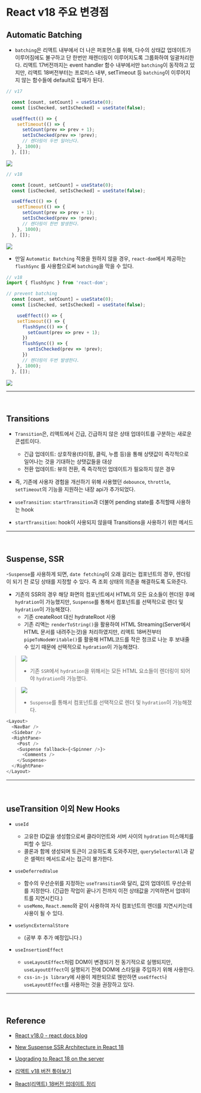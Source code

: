 # React v18 주요 변경점

## Automatic Batching

- `batching`은 리액트 내부에서 더 나은 퍼포먼스를 위해, 다수의 상태값 업데이트가 이루어짐에도 불구하고 단 한번만 재렌더링이 이루어지도록 그룹화하여 일괄처리한다. 리액트 17버전까지는  event handler 함수 내부에서만 `batching`이 동작하고 있지만, 리액트 18버전부터는 프로미스 내부, setTimeout 등 `batching`이 이루어지지 않는 함수들에 default로 탑재가 된다.

``` javascript
// v17

  const [count, setCount] = useState(0);
  const [isChecked, setIsChecked] = useState(false);

  useEffect(() => {
    setTimeout(() => {
      setCount(prev => prev + 1);
      setIsChecked(prev => !prev);
      // 렌더링이 두번 일어난다.
    }, 1000);
  }, []);

```

![](https://velog.velcdn.com/images/dydalsdl1414/post/e676067e-347e-4579-8db5-05f3555ca276/image.png)

``` javascript
// v18

  const [count, setCount] = useState(0);
  const [isChecked, setIsChecked] = useState(false);

  useEffect(() => {
    setTimeout(() => {
      setCount(prev => prev + 1);
      setIsChecked(prev => !prev);
      // 렌더링이 한번 발생한다.
    }, 1000);
  }, []);

```

![](https://velog.velcdn.com/images/dydalsdl1414/post/f2643b64-7ca7-4035-aae9-3741037f00ef/image.png)

- 만일 `Automatic Batching` 적용을 원하지 않을 경우, `react-dom`에서 제공하는 `flushSync`
를 사용함으로써 `batching`을 막을 수 있다.

``` javascript
// v18
import { flushSync } from 'react-dom';

// prevent batching
  const [count, setCount] = useState(0);
  const [isChecked, setIsChecked] = useState(false);

    useEffect(() => {
    setTimeout(() => {
      flushSync(() => {
        setCount(prev => prev + 1);
      })
      flushSync(() => {
        setIsChecked(prev => !prev);
      })
      // 렌더링이 두번 발생한다.
    }, 1000);
  }, []);
```

![](https://velog.velcdn.com/images/dydalsdl1414/post/5cd8ffab-b04a-4909-bd32-3f8dd2b6af0c/image.png)

---
<br/>

## Transitions

- `Transition`은, 리액트에서 긴급, 긴급하지 않은 상태 업데이트를 구분하는 새로운 콘셉트이다.
  - 긴급 업데이트: 상호작용(타이핑, 클릭, 누름 등)을 통해 상탯값이 즉각적으로 일어나는 것을 기대하는 상탯값들을 대상
  - 전환 업데이트: 뷰의 전환, 즉 즉각적인 업데이트가 필요하지 않은 경우

- 즉, 기존에 사용자 경험을 개선하기 위해 사용했던 `debounce`, `throttle`, `setTimeout`의 기능을 지원하는 내장 api가 추가되었다.

- `useTransition`: `startTransition`과 더불어 pending state를 추적할때 사용하는 hook

- `startTransition`: hook이 사용되지 않을때 Transitions을 사용하기 위한 메서드

---
<br/>

## Suspense, SSR

-`Suspense`를 사용하게 되면, `date fetching`이 오래 걸리는 컴포넌트의 경우, 렌더링이 되기 전 로딩 상태를 지정할 수 있다. 즉 조회 상태의 의존을 해결하도록 도와준다.

- 기존의 SSR의 경우 해당 화면의 컴포넌트에서 HTML의 모든 요소들이 렌더된 후에 `hydration`이 가능했지만,  `Suspense`를 통해서 컴포넌트를 선택적으로 렌더 및 `hydration`이 가능해졌다.
  - 기존 createRoot 대신 hydrateRoot 사용
  - 기존 리액는 `renderToString()`을 활용하여 HTML Streaming(Server에서 HTML 문서를 내려주는것)을 처리하였지만, 리액트 18버전부터 `pipeToNodeWritable()`를 활용해 HTML코드를 작은 청크로 나눈 후 보내줄 수 있기 때문에 선택적으로 `hydration`이 가능해졌다.

>![](https://camo.githubusercontent.com/e44ee4be56e56e74da3b9f7f5519ca6197b24e9c34488df933140950f1b31c38/68747470733a2f2f717569702e636f6d2f626c6f622f5963474141416b314234322f534f76496e4f2d73625973566d5166334159372d52413f613d675a6461346957316f5061434668644e36414f48695a396255644e78715373547a7a42326c32686b744a3061)
>
> - 기존 `SSR`에서 `hydration`을 위해서는 모든 HTML 요소들이 렌더링이 되어야 `hydration`아 가능했다.

> ![](https://camo.githubusercontent.com/484be91b06f3f998b3bda9ba3efbdb514394ab70484a8db2cf5774e32f85a2b8/68747470733a2f2f717569702e636f6d2f626c6f622f5963474141416b314234322f704e6550316c4253546261616162726c4c71707178413f613d716d636f563745617955486e6e69433643586771456961564a52637145416f56726b39666e4e564646766361)
>
> - `Suspense`를 통해서 컴포넌트를 선택적으로 렌더 및 `hydration`이 가능해졌다.

``` javascript
<Layout>
  <NavBar />
  <Sidebar />
  <RightPane>
    <Post />
    <Suspense fallback={<Spinner />}>
      <Comments />
    </Suspense>
  </RightPane>
</Layout>
```

---
<br/>

## useTransition 이외 New Hooks

- `useId`
  - 고유한 ID값을 생성함으로써 클라이언트와 서버 사이의 `hydration` 미스매치를 피할 수 있다.
  - 콜론과 함께 생성되며 토큰이 고유하도록 도와주지만, `querySelectorAll`과 같은 셀렉터 메서드로서는 접근이 불가한다.
  
- `useDeferredValue`
  - 함수의 우선순위를 지정하는 `useTransition`와 달리, 값의 업데이트 우선순위를 지정한다. (긴급한 작업이 끝나기 전까지 이전 상태값을 기억하면서 업데이트를 지연시킨다.)
  - `useMemo`, `React.memo`와 같이 사용하여 자식 컴포넌트의 렌더를 지연시키는데 사용이 될 수 있다.
- `useSyncExternalStore`
  - (공부 후 추가 예정입니다.)
- `useInsertionEffect`
  - `useLayoutEffect`처럼 DOM이 변경되기 전 동기적으로 실행되지만, `useLayoutEffect`이 실행되기 전에 DOM에 스타일을 주입하기 위해 사용한다.
  - `css-in-js library`에 사용이 제한되므로 웬만하면 `useEffect`나 `useLayoutEffect`를 사용하는 것을 권장하고 있다.

---
<br/>

## Reference

- [React v18.0 - react docs blog](https://reactjs.org/blog/2022/03/29/react-v18.html)

- [New Suspense SSR Architecture in React 18](https://github.com/reactwg/react-18/discussions/37)

- [Upgrading to React 18 on the server](https://github.com/reactwg/react-18/discussions/22)

- [리액트 v18 버전 톺아보기](https://yceffort.kr/2022/04/react-18-changelog#undefined%EB%8F%84-%EB%A0%8C%EB%8D%94%EB%A7%81-%EA%B0%80%EB%8A%A5)

- [React(리액트) 18버전 업데이트 정리](https://kormelon.com/post/14/React(%EB%A6%AC%EC%95%A1%ED%8A%B8)%2018%EB%B2%84%EC%A0%84%20%EC%97%85%EB%8D%B0%EC%9D%B4%ED%8A%B8%20%EC%A0%95%EB%A6%AC)
